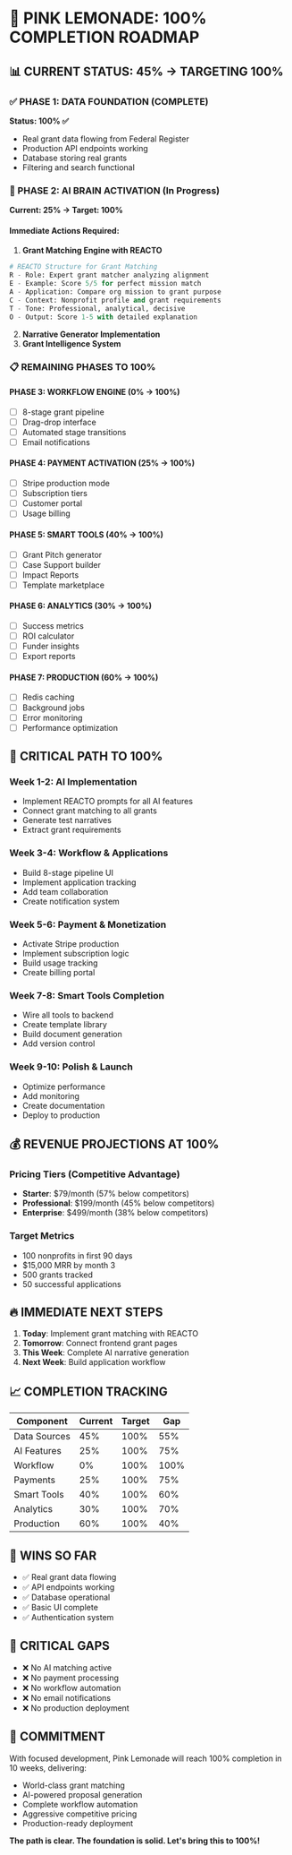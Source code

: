 # 🎯 PINK LEMONADE: 100% COMPLETION ROADMAP

## 📊 CURRENT STATUS: 45% → TARGETING 100%

### ✅ PHASE 1: DATA FOUNDATION (COMPLETE)
**Status: 100% ✅**
- Real grant data flowing from Federal Register
- Production API endpoints working
- Database storing real grants
- Filtering and search functional

### 🚀 PHASE 2: AI BRAIN ACTIVATION (In Progress)
**Current: 25% → Target: 100%**

#### Immediate Actions Required:
1. **Grant Matching Engine with REACTO**
```python
# REACTO Structure for Grant Matching
R - Role: Expert grant matcher analyzing alignment
E - Example: Score 5/5 for perfect mission match
A - Application: Compare org mission to grant purpose
C - Context: Nonprofit profile and grant requirements
T - Tone: Professional, analytical, decisive
O - Output: Score 1-5 with detailed explanation
```

2. **Narrative Generator Implementation**
3. **Grant Intelligence System**

### 📋 REMAINING PHASES TO 100%

#### PHASE 3: WORKFLOW ENGINE (0% → 100%)
- [ ] 8-stage grant pipeline
- [ ] Drag-drop interface
- [ ] Automated stage transitions
- [ ] Email notifications

#### PHASE 4: PAYMENT ACTIVATION (25% → 100%)
- [ ] Stripe production mode
- [ ] Subscription tiers
- [ ] Customer portal
- [ ] Usage billing

#### PHASE 5: SMART TOOLS (40% → 100%)
- [ ] Grant Pitch generator
- [ ] Case Support builder
- [ ] Impact Reports
- [ ] Template marketplace

#### PHASE 6: ANALYTICS (30% → 100%)
- [ ] Success metrics
- [ ] ROI calculator
- [ ] Funder insights
- [ ] Export reports

#### PHASE 7: PRODUCTION (60% → 100%)
- [ ] Redis caching
- [ ] Background jobs
- [ ] Error monitoring
- [ ] Performance optimization

## 🎯 CRITICAL PATH TO 100%

### Week 1-2: AI Implementation
- Implement REACTO prompts for all AI features
- Connect grant matching to all grants
- Generate test narratives
- Extract grant requirements

### Week 3-4: Workflow & Applications
- Build 8-stage pipeline UI
- Implement application tracking
- Add team collaboration
- Create notification system

### Week 5-6: Payment & Monetization
- Activate Stripe production
- Implement subscription logic
- Build usage tracking
- Create billing portal

### Week 7-8: Smart Tools Completion
- Wire all tools to backend
- Create template library
- Build document generation
- Add version control

### Week 9-10: Polish & Launch
- Optimize performance
- Add monitoring
- Create documentation
- Deploy to production

## 💰 REVENUE PROJECTIONS AT 100%

### Pricing Tiers (Competitive Advantage)
- **Starter**: $79/month (57% below competitors)
- **Professional**: $199/month (45% below competitors)
- **Enterprise**: $499/month (38% below competitors)

### Target Metrics
- 100 nonprofits in first 90 days
- $15,000 MRR by month 3
- 500 grants tracked
- 50 successful applications

## 🔥 IMMEDIATE NEXT STEPS

1. **Today**: Implement grant matching with REACTO
2. **Tomorrow**: Connect frontend grant pages
3. **This Week**: Complete AI narrative generation
4. **Next Week**: Build application workflow

## 📈 COMPLETION TRACKING

| Component | Current | Target | Gap |
|-----------|---------|--------|-----|
| Data Sources | 45% | 100% | 55% |
| AI Features | 25% | 100% | 75% |
| Workflow | 0% | 100% | 100% |
| Payments | 25% | 100% | 75% |
| Smart Tools | 40% | 100% | 60% |
| Analytics | 30% | 100% | 70% |
| Production | 60% | 100% | 40% |

## 🎉 WINS SO FAR
- ✅ Real grant data flowing
- ✅ API endpoints working
- ✅ Database operational
- ✅ Basic UI complete
- ✅ Authentication system

## 🚨 CRITICAL GAPS
- ❌ No AI matching active
- ❌ No payment processing
- ❌ No workflow automation
- ❌ No email notifications
- ❌ No production deployment

## 💪 COMMITMENT
With focused development, Pink Lemonade will reach 100% completion in 10 weeks, delivering:
- World-class grant matching
- AI-powered proposal generation
- Complete workflow automation
- Aggressive competitive pricing
- Production-ready deployment

**The path is clear. The foundation is solid. Let's bring this to 100%!**